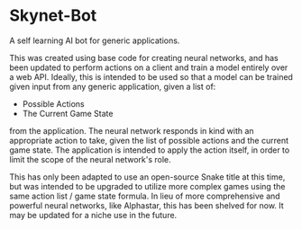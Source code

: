 # Skynet-Bot
A self learning AI bot for generic applications. 

This was created using base code for creating neural networks, and has been updated to perform actions on a client and train a model entirely over a web API. Ideally, this is intended to be used so that a model can be trained given input from any generic application, given a list of:
 - Possible Actions
 - The Current Game State

from the application. The neural network responds in kind with an appropriate action to take, given the list of possible actions and the current game state. The application is intended to apply the action itself, in order to limit the scope of the neural network's role.

This has only been adapted to use an open-source Snake title at this time, but was intended to be upgraded to utilize more complex games using the same action list / game state formula. In lieu of more comprehensive and powerful neural networks, like Alphastar, this has been shelved for now. It may be updated for a niche use in the future.

